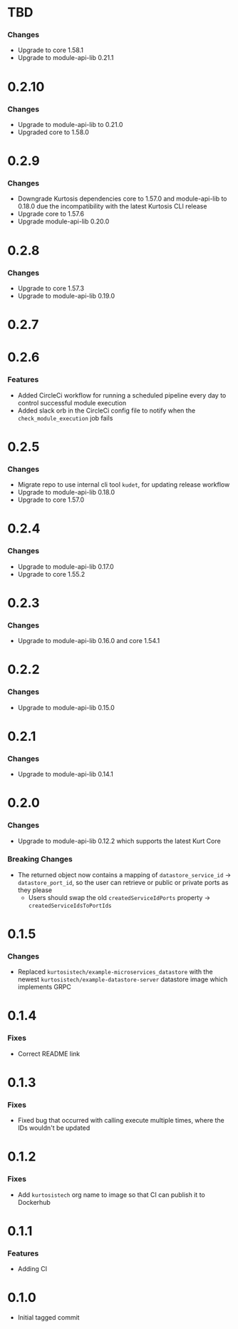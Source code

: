 # TBD
### Changes
* Upgrade to core 1.58.1
* Upgrade to module-api-lib 0.21.1

# 0.2.10
### Changes
* Upgrade to module-api-lib to 0.21.0
* Upgraded core to 1.58.0

# 0.2.9
### Changes
* Downgrade Kurtosis dependencies core to 1.57.0 and module-api-lib to 0.18.0 due the incompatibility with the latest Kurtosis CLI release
* Upgrade core to 1.57.6
* Upgrade module-api-lib 0.20.0

# 0.2.8
### Changes 
* Upgrade to core 1.57.3
* Upgrade to module-api-lib 0.19.0

# 0.2.7

# 0.2.6
### Features
* Added CircleCi workflow for running a scheduled pipeline every day to control successful module execution
* Added slack orb in the CircleCi config file to notify when the `check_module_execution` job fails

# 0.2.5
### Changes
* Migrate repo to use internal cli tool `kudet`, for updating release workflow
* Upgrade to module-api-lib 0.18.0
* Upgrade to core 1.57.0

# 0.2.4
### Changes
* Upgrade to module-api-lib 0.17.0
* Upgrade to core 1.55.2

# 0.2.3
### Changes
* Upgrade to module-api-lib 0.16.0 and core 1.54.1

# 0.2.2
### Changes
* Upgrade to module-api-lib 0.15.0

# 0.2.1
### Changes
* Upgrade to module-api-lib 0.14.1

# 0.2.0
### Changes
* Upgrade to module-api-lib 0.12.2 which supports the latest Kurt Core

### Breaking Changes
* The returned object now contains a mapping of `datastore_service_id` -> `datastore_port_id`, so the user can retrieve or public or private ports as they please
    * Users should swap the old `createdServiceIdPorts` property -> `createdServiceIdsToPortIds`

# 0.1.5
### Changes
* Replaced `kurtosistech/example-microservices_datastore` with the newest `kurtosistech/example-datastore-server` datastore image which implements GRPC

# 0.1.4
### Fixes
* Correct README link

# 0.1.3
### Fixes
* Fixed bug that occurred with calling execute multiple times, where the IDs wouldn't be updated

# 0.1.2
### Fixes
* Add `kurtosistech` org name to image so that CI can publish it to Dockerhub

# 0.1.1
### Features
* Adding CI

# 0.1.0
* Initial tagged commit
